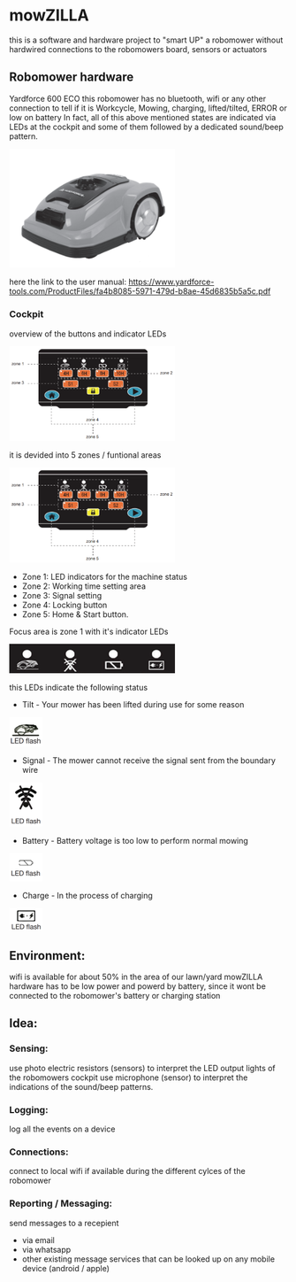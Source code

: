 # mowZILLA
this is a software and hardware project to "smart UP" a robomower without hardwired connections to the robomowers board, sensors or actuators 

## Robomower hardware

Yardforce 600 ECO
this robomower has no bluetooth, wifi or any other connection to tell if it is 
Workcycle, Mowing, charging, lifted/tilted, ERROR or low on battery
In fact, all of this above mentioned states are indicated via LEDs at the cockpit and some of them followed by a dedicated sound/beep   pattern.

<img src=https://github.com/weinzmi/mowZILLA/blob/master/images/Robomower_yardforce_600_eco.PNG width="300">

here the link to the user manual:
https://www.yardforce-tools.com/ProductFiles/fa4b8085-5971-479d-b8ae-45d6835b5a5c.pdf

### Cockpit
overview of the buttons and indicator LEDs

<img src=https://github.com/weinzmi/mowZILLA/blob/master/images/Cockpit_schematic_zones.PNG width="300">

it is devided into 5 zones / funtional areas

<img src=https://github.com/weinzmi/mowZILLA/blob/master/images/Cockpit_schematic_zones.PNG width="300">

 - Zone 1: LED indicators for the machine status
 - Zone 2: Working time setting area
 - Zone 3: Signal setting
 - Zone 4: Locking button
 - Zone 5: Home & Start button.

Focus area is zone 1 with it's indicator LEDs

<img src=https://github.com/weinzmi/mowZILLA/blob/master/images/Cockpit_schematic_.zone1_indicatorsPNG.PNG width="300">

this LEDs indicate the following status

 - Tilt - Your mower has been lifted during use for some reason
 <img src=https://github.com/weinzmi/mowZILLA/blob/master/images/Cockpit_ICON_tilt.PNG width="60">
 
 - Signal - The mower cannot receive the signal sent from the boundary wire
 <img src=https://github.com/weinzmi/mowZILLA/blob/master/images/Cockpit_ICON_signal.PNG width="60">
 
 - Battery - Battery voltage is too low to perform normal mowing
 <img src=https://github.com/weinzmi/mowZILLA/blob/master/images/Cockpit_ICON_battery.PNG width="60">
 
 - Charge - In the process of charging
 <img src=https://github.com/weinzmi/mowZILLA/blob/master/images/Cockpit_ICON_charge.PNG width="60">
 
## Environment:
wifi is available for about 50% in the area of our lawn/yard
mowZILLA hardware has to be low power and powerd by battery, since it wont be connected to the robomower's battery or charging station

## Idea:
### Sensing:
use photo electric resistors (sensors) to interpret the LED output lights of the robomowers cockpit
use microphone (sensor) to interpret the indications of the sound/beep patterns.

### Logging:
log all the events on a device

### Connections:
connect to local wifi if available during the different cylces of the robomower

### Reporting / Messaging:
send messages to a recepient 
 - via email
 - via whatsapp
 - other existing message services that can be looked up on any mobile device (android / apple)
